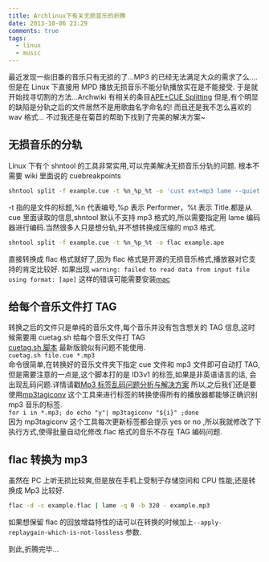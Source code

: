 ```yaml
---
title: Archlinux下有关无损音乐的折腾
date: 2013-10-06 23:29
comments: true
tags:
  - linux
  - music
---
```


最近发现一些旧番的音乐只有无损的了...MP3 的已经无法满足大众的需求了么....  
但是在 Linux 下直接用 MPD 播放无损音乐不能分轨播放实在是不能接受.
于是就开始找寻切割的方法...Archwiki 有相关的条目[APE+CUE Splitting](https://wiki.archlinux.org/index.php/APE%2BCUE_Splitting)
但是,有个明显的缺陷是分轨之后的文件居然不是用歌曲名字命名的!
而且还是我不怎么喜欢的 wav 格式...
不过我还是在菊苣的帮助下找到了完美的解决方案~

## 无损音乐的分轨

Linux 下有个 shntool 的工具非常实用,可以完美解决无损音乐分轨的问题. 根本不需要 wiki 里面说的 cuebreakpoints

```bash
shntool split -f example.cue -t %n_%p_%t -o 'cust ext=mp3 lame --quiet - %f' example.ape
```

-t 指的是文件的标题,%n 代表编号,%p 表示 Performer，%t 表示 Title.都是从 cue 里面读取的信息,shntool 默认不支持
mp3 格式的,所以需要指定用 lame 编码器进行编码.当然很多人只是想分轨,并不想转换成压缩的 mp3 格式.

```bash
shntool split -f example.cue -t %n_%p_%t -o flac example.ape
```

直接转换成 flac 格式就好了,因为 flac 格式是开源的无损音乐格式,播放器对它支持的肯定比较好.
如果出现 `warning: failed to read data from input file using format: [ape]`
这样的错误可能需要安装[mac](https://www.archlinux.org/packages/community/x86_64/mac/)

## 给每个音乐文件打 TAG

转换之后的文件只是单纯的音乐文件,每个音乐并没有包含想关的 TAG 信息,这时候需要用 cuetag.sh 给每个音乐文件打 TAG  
[cuetag.sh 脚本](https://gist.github.com/acgotaku/7279681) 最新版貌似有问题不能使用.  
`cuetag.sh file.cue *.mp3`  
命令很简单,在转换好的音乐文件夹下指定 cue 文件和 mp3 文件即可自动打 TAG,但是需要注意的一点是,这个脚本打的是 ID3v1 的标签,如果是非英语语言的话,
会出现乱码问题.详情请戳[Mp3 标签乱码问题分析与解决方案](http://linux-wiki.cn/wiki/Mp3%E6%A0%87%E7%AD%BE%E4%B9%B1%E7%A0%81%E9%97%AE%E9%A2%98%E5%88%86%E6%9E%90%E4%B8%8E%E8%A7%A3%E5%86%B3%E6%96%B9%E6%A1%88)
所以,之后我们还是要使用[mp3tagiconv](https://code.google.com/p/mp3tagiconv/)
这个工具来进行标签的转换使得所有的播放器都能够正确识别 mp3 音乐的标签.  
`for i in *.mp3; do echo "y"| mp3tagiconv "${i}" ;done`  
因为 mp3tagiconv 这个工具每次更新标签都会提示 yes or no ,所以我就修改了下执行方式,使得批量自动化修改.flac 格式的音乐不存在 TAG 编码问题.

## flac 转换为 mp3

虽然在 PC 上听无损比较爽,但是放在手机上受制于存储空间和 CPU 性能,还是转换成 Mp3 比较好.

```bash
flac -d -c example.flac | lame -q 0 -b 320 - example.mp3
```

如果想保留 flac 的回放增益特性的话可以在转换的时候加上`--apply-replaygain-which-is-not-lossless` 参数.

到此,折腾完毕...
